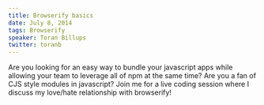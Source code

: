 ```yaml
---
title: Browserify basics
date: July 8, 2014
tags: Browserify
speaker: Toran Billups
twitter: toranb
---
```




Are you looking for an easy way to bundle your javascript apps while allowing your team to leverage all of npm at the same time? Are you a fan of CJS style modules in javascript? Join me for a live coding session where I discuss my love/hate relationship with browserify!


